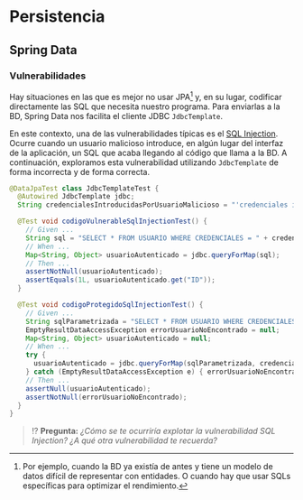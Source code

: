 # Persistencia
## Spring Data
### Vulnerabilidades

Hay situaciones en las que es mejor no usar JPA[^1] y, en su lugar, codificar directamente las SQL que necesita nuestro programa. Para enviarlas a la BD, Spring Data nos facilita el cliente JDBC `JdbcTemplate`.

En este contexto, una de las vulnerabilidades típicas es el [SQL Injection](https://es.wikipedia.org/wiki/Inyecci%C3%B3n_SQL). Ocurre cuando un usuario malicioso introduce, en algún lugar del interfaz de la aplicación, un SQL que acaba llegando al código que llama a la BD. A continuación, exploramos esta vulnerabilidad utilizando `JdbcTemplate` de forma incorrecta y de forma correcta.

```java
@DataJpaTest class JdbcTemplateTest {
  @Autowired JdbcTemplate jdbc;
  String credencialesIntroducidasPorUsuarioMalicioso = "'credenciales incorrectas' OR ID = 1";

  @Test void codigoVulnerableSqlInjectionTest() {
    // Given ...
    String sql = "SELECT * FROM USUARIO WHERE CREDENCIALES = " + credencialesIntroducidasPorUsuarioMalicioso;
    // When ...
    Map<String, Object> usuarioAutenticado = jdbc.queryForMap(sql);
    // Then ...
    assertNotNull(usuarioAutenticado);
    assertEquals(1L, usuarioAutenticado.get("ID"));
  }

  @Test void codigoProtegidoSqlInjectionTest() {
    // Given ...
    String sqlParametrizada = "SELECT * FROM USUARIO WHERE CREDENCIALES = ?";
    EmptyResultDataAccessException errorUsuarioNoEncontrado = null;
    Map<String, Object> usuarioAutenticado = null;
    // When ...
    try {
      usuarioAutenticado = jdbc.queryForMap(sqlParametrizada, credencialesIntroducidasPorUsuarioMalicioso);
    } catch (EmptyResultDataAccessException e) { errorUsuarioNoEncontrado = e; }
    // Then ...
    assertNull(usuarioAutenticado);
    assertNotNull(errorUsuarioNoEncontrado);
  }
}
```

> ⁉️ **Pregunta:** _¿Cómo se te ocurriría explotar la vulnerabilidad SQL Injection? ¿A qué otra vulnerabilidad te recuerda?_

[^1]: Por ejemplo, cuando la BD ya existía de antes y tiene un modelo de datos difícil de representar con entidades. O cuando hay que usar SQLs específicas para optimizar el rendimiento.